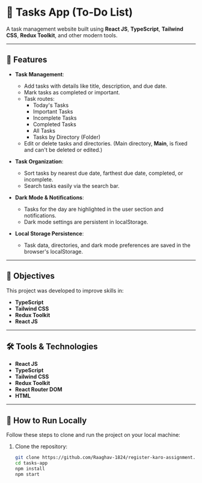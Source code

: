 # 📅 Tasks App (To-Do List)

A task management website built using **React JS**, **TypeScript**, **Tailwind CSS**, **Redux Toolkit**, and other modern tools.

---

## 🚀 Features

- **Task Management**:
  - Add tasks with details like title, description, and due date.
  - Mark tasks as completed or important.
  - Task routes:
    - Today's Tasks
    - Important Tasks
    - Incomplete Tasks
    - Completed Tasks
    - All Tasks
    - Tasks by Directory (Folder)
  - Edit or delete tasks and directories. (Main directory, **Main**, is fixed and can't be deleted or edited.)

- **Task Organization**:
  - Sort tasks by nearest due date, farthest due date, completed, or incomplete.
  - Search tasks easily via the search bar.

- **Dark Mode & Notifications**:
  - Tasks for the day are highlighted in the user section and notifications.
  - Dark mode settings are persistent in localStorage.

- **Local Storage Persistence**:
  - Task data, directories, and dark mode preferences are saved in the browser's localStorage.

---

## 🎯 Objectives

This project was developed to improve skills in:
- **TypeScript**
- **Tailwind CSS**
- **Redux Toolkit**
- **React JS**

---

## 🛠️ Tools & Technologies

- **React JS**
- **TypeScript**
- **Tailwind CSS**
- **Redux Toolkit**
- **React Router DOM**
- **HTML**

---

## 🔧 How to Run Locally

Follow these steps to clone and run the project on your local machine:

1. Clone the repository:

   ```bash
   git clone https://github.com/Raaghav-1824/register-karo-assignment.git
   cd tasks-app
   npm install
   npm start

